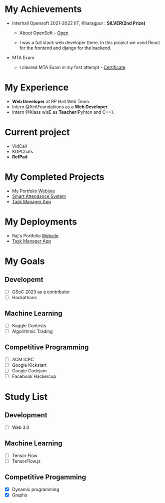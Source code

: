 # My Achievements

- Interhall Opensoft 2021-2022 IIT, Kharagpur : **SILVER(2nd Prize)**

  - About OpenSoft - [Open](https://wiki.metakgp.org/w/Open_Soft)

  - I was a full stack web developer there. In this project we used React for the frontend and django for the backend.
 
 - MTA Exam
   - I cleared MTA Exam in my first attempt - [Certificate](https://www.linkedin.com/posts/rajesh-kumar-singh-2933371aa_mta-introduction-to-programming-using-html-activity-6848102546028994560-tzkt?utm_source=linkedin_share&utm_medium=member_desktop_web)

# My Experience
- **Web Developer** at RP Hall Web Team.
- Intern @XcitFoundatiions as a **Web Developer**.
- Intern @Klass wisE as **Teacher**(Pyhton and C++).
 
 # Current project
 - VidCall
 - KGPChats
 - **RefPad**

 # My Completed Projects
 - My Portfolio [Webiste](https://luxury-dolphin-25de30.netlify.app)
 - [Smart Attendance System](https://github.com/NutNick31/Smart_Attendance_System.git)
 - [Task Manager App](https://rajesh-task-manager-1.herokuapp.com/)
 
 
 # My Deployments
 - Raj's Portfolio [Website](https://luxury-dolphin-25de30.netlify.app)
 - [Task Manager App](https://rajesh-task-manager-1.herokuapp.com/)

# My Goals
## Developemt
- [ ] GSoC 2023 as a contributor
- [ ] Hackathons
## Machine Learning
- [ ] Kaggle Contests
- [ ] Algorithmic Trading
## Competitive Programming
- [ ] ACM ICPC
- [ ] Google Kickstart
- [ ] Google Codejam
- [ ] Facebook Hackercup

# Study List
## Development
 - [ ] Web 3.0
## Machine Learning
 - [ ] Tensor Flow
 - [ ] TensorFlow.js
## Competitive Progamming
 - [x] Dynamic programming
 - [x] Graphs

